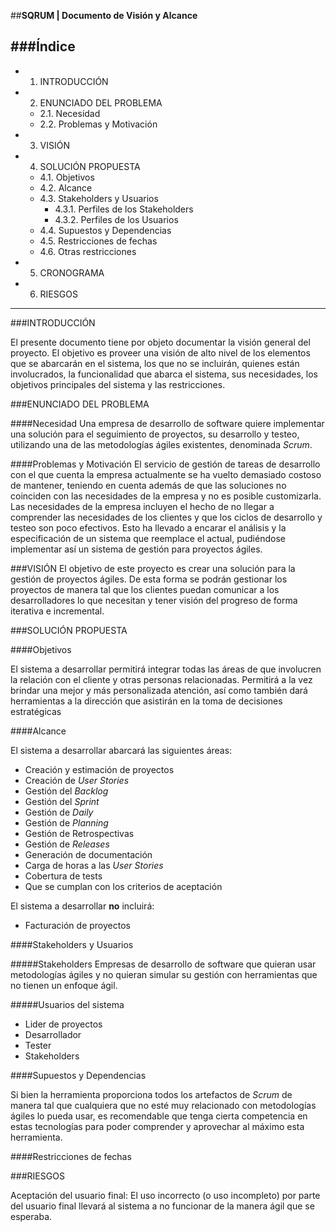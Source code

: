 ##**SQRUM | Documento de Visión y Alcance**

###Índice
----------
* 1. INTRODUCCIÓN
* 2. ENUNCIADO DEL PROBLEMA
  - 2.1.    Necesidad
  - 2.2.      Problemas y Motivación
* 3. VISIÓN
* 4. SOLUCIÓN PROPUESTA
  - 4.1. Objetivos
  - 4.2. Alcance
  - 4.3. Stakeholders y Usuarios
    - 4.3.1. Perfiles de los Stakeholders
    - 4.3.2. Perfiles de los Usuarios
  - 4.4. Supuestos y Dependencias
  - 4.5. Restricciones de fechas
  - 4.6. Otras restricciones
* 5. CRONOGRAMA
* 6. RIESGOS

--------
###INTRODUCCIÓN

El presente documento tiene por objeto documentar la visión general del proyecto.
El objetivo es proveer una visión de alto nivel de los elementos que se abarcarán en el sistema, los que no se incluirán, quienes están involucrados, la funcionalidad que abarca el sistema, sus necesidades, los objetivos principales del sistema y las restricciones.

###ENUNCIADO DEL PROBLEMA

####Necesidad
Una empresa de desarrollo de software quiere implementar una solución para el seguimiento de proyectos, su desarrollo y testeo, utilizando una de las metodologías ágiles existentes, denominada *Scrum*.

####Problemas y Motivación
El servicio de gestión de tareas  de desarrollo con el que cuenta la empresa actualmente se ha vuelto demasiado costoso de mantener, teniendo en cuenta además de que las soluciones no coinciden con las necesidades de la empresa y no es posible customizarla.
Las necesidades de la empresa incluyen el hecho de no llegar a comprender las necesidades de los clientes y que los ciclos de desarrollo y testeo son poco efectivos.
Esto ha llevado a encarar el análisis y la especificación de un sistema que reemplace el actual, pudiéndose implementar así un sistema de gestión para proyectos ágiles.

###VISIÓN
El objetivo de este proyecto es crear una solución para la gestión de proyectos ágiles.
De esta forma se podrán gestionar los proyectos de manera tal que los clientes puedan comunicar a los desarrolladores lo que necesitan y tener visión del progreso de forma iterativa e incremental.

###SOLUCIÓN PROPUESTA 

####Objetivos
 
El sistema a desarrollar permitirá integrar todas las áreas de que involucren la relación con el cliente y otras personas relacionadas. Permitirá a la vez brindar una mejor y más personalizada atención, así como también dará herramientas a la dirección que asistirán en la toma de decisiones estratégicas

####Alcance
 
El sistema a desarrollar abarcará las siguientes áreas:
* Creación y estimación de proyectos 
* Creación de *User Stories*
* Gestión del *Backlog*
* Gestión del *Sprint*
* Gestión de *Daily*
* Gestión de *Planning*
* Gestión de Retrospectivas
* Gestión de *Releases*
* Generación de documentación
* Carga de horas a las *User Stories*
* Cobertura de tests
* Que se cumplan con los criterios de aceptación

El sistema a desarrollar **no** incluirá:
* Facturación de proyectos

####Stakeholders y Usuarios
 
#####Stakeholders
Empresas de desarrollo de software que quieran usar metodologías ágiles y no quieran simular su gestión con herramientas que no tienen un enfoque ágil.

#####Usuarios del sistema
 
* Lider de proyectos
* Desarrollador
* Tester
* Stakeholders

####Supuestos y Dependencias

Si bien la herramienta proporciona todos los artefactos de *Scrum* de manera tal que cualquiera que no esté muy relacionado con metodologías ágiles lo pueda usar, es recomendable que tenga cierta competencia en estas tecnologías para poder comprender y aprovechar al máximo esta herramienta.

####Restricciones de fechas


###RIESGOS

Aceptación del usuario final: El uso incorrecto (o uso incompleto) por parte del usuario final llevará al sistema a no funcionar de la manera ágil que se esperaba.
